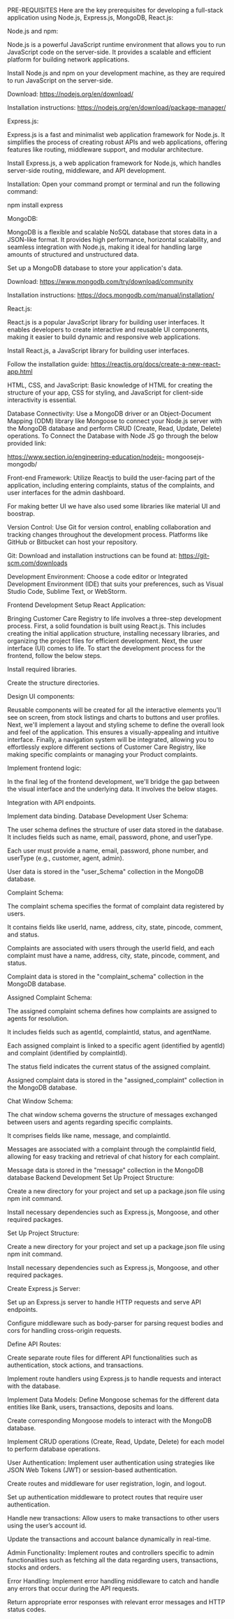 PRE-REQUISITES
Here are the key prerequisites for developing a full-stack application using Node.js, Express.js, MongoDB, React.js: 


Node.js and npm: 


Node.js is a powerful JavaScript runtime environment that allows you to run JavaScript code on the server-side. It provides a scalable and efficient platform for building network applications. 

Install Node.js and npm on your development machine, as they are required to run JavaScript on the server-side. 

Download: https://nodejs.org/en/download/ 

Installation instructions: https://nodejs.org/en/download/package-manager/ 


Express.js: 


Express.js is a fast and minimalist web application framework for Node.js. It simplifies the process of creating robust APIs and web applications, offering features like routing, middleware support, and modular architecture. 

Install Express.js, a web application framework for Node.js, which handles server-side routing, middleware, and API development. 

Installation: Open your command prompt or terminal and run the following command:

 

npm install express 


MongoDB: 


MongoDB is a flexible and scalable NoSQL database that stores data in a JSON-like format. It provides high performance, horizontal scalability, and seamless integration with Node.js, making it ideal for handling large amounts of structured and unstructured data. 


Set up a MongoDB database to store your application's data. 

Download: https://www.mongodb.com/try/download/community 

Installation instructions: https://docs.mongodb.com/manual/installation/ 


React.js: 


React.js is a popular JavaScript library for building user interfaces. It enables developers to create interactive and reusable UI components, making it easier to build dynamic and responsive web applications. 

Install React.js, a JavaScript library for building user interfaces. 

Follow the installation guide: https://reactjs.org/docs/create-a-new-react-app.html 


HTML, CSS, and JavaScript: Basic knowledge of HTML for creating the structure of your app, CSS for styling, and JavaScript for client-side interactivity is essential. 


Database Connectivity: Use a MongoDB driver or an Object-Document Mapping (ODM) library like Mongoose to connect your Node.js server with the MongoDB database and perform CRUD (Create, Read, Update, Delete) operations. To Connect the Database with Node JS go through the below provided link: 

https://www.section.io/engineering-education/nodejs- mongoosejs-mongodb/ 


Front-end Framework: Utilize Reactjs to build the user-facing part of the application, including entering complaints, status of the complaints, and user interfaces for the admin dashboard. 

For making better UI we have also used some libraries like material UI and boostrap.


Version Control: Use Git for version control, enabling collaboration and tracking changes throughout the development process. Platforms like GitHub or Bitbucket can host your repository. 

Git: Download and installation instructions can be found at: https://git-scm.com/downloads 


Development Environment: Choose a code editor or Integrated Development Environment (IDE) that suits your preferences, such as Visual Studio Code, Sublime Text, or WebStorm. 

Frontend Development
Setup React Application:

Bringing Customer Care Registry to life involves a three-step development process. First, a solid foundation is built using React.js. This includes creating the initial application structure, installing necessary libraries, and organizing the project files for efficient development. Next, the user interface (UI) comes to life. To start the development process for the frontend, follow the below steps.

Install required libraries.

Create the structure directories.

Design UI components:

Reusable components will be created for all the interactive elements you'll see on screen, from stock listings and charts to buttons and user profiles. Next, we'll implement a layout and styling scheme to define the overall look and feel of the application. This ensures a visually-appealing and intuitive interface.  Finally, a navigation system will be integrated, allowing you to effortlessly explore different sections of Customer Care Registry, like making specific complaints or managing your Product complaints.

Implement frontend logic:

In the final leg of the frontend development, we'll bridge the gap between the visual interface and the underlying data. It involves the below stages.

Integration with API endpoints.

Implement data binding.
Database Development
User Schema:

The user schema defines the structure of user data stored in the database. It includes fields such as name, email, password, phone, and userType.

Each user must provide a name, email, password, phone number, and userType (e.g., customer, agent, admin).

User data is stored in the "user_Schema" collection in the MongoDB database.

Complaint Schema:

The complaint schema specifies the format of complaint data registered by users.

It contains fields like userId, name, address, city, state, pincode, comment, and status.

Complaints are associated with users through the userId field, and each complaint must have a name, address, city, state, pincode, comment, and status.

Complaint data is stored in the "complaint_schema" collection in the MongoDB database.

Assigned Complaint Schema:

The assigned complaint schema defines how complaints are assigned to agents for resolution.

It includes fields such as agentId, complaintId, status, and agentName.

Each assigned complaint is linked to a specific agent (identified by agentId) and complaint (identified by complaintId).

The status field indicates the current status of the assigned complaint.

Assigned complaint data is stored in the "assigned_complaint" collection in the MongoDB database.

Chat Window Schema:

The chat window schema governs the structure of messages exchanged between users and agents regarding specific complaints.

It comprises fields like name, message, and complaintId.

Messages are associated with a complaint through the complaintId field, allowing for easy tracking and retrieval of chat history for each complaint.

Message data is stored in the "message" collection in the MongoDB database
Backend Development
Set Up Project Structure:

Create a new directory for your project and set up a package.json file using npm init               command.

Install necessary dependencies such as Express.js, Mongoose, and other required packages.

Set Up Project Structure:

Create a new directory for your project and set up a package.json file using npm init  command.

Install necessary dependencies such as Express.js, Mongoose, and other required packages.

Create Express.js Server:

Set up an Express.js server to handle HTTP requests and serve API endpoints.

Configure middleware such as body-parser for parsing request bodies and cors for handling cross-origin requests.


Define API Routes:

Create separate route files for different API functionalities such as authentication, stock actions, and transactions.

Implement route handlers using Express.js to handle requests and interact with the database.



Implement Data Models:
Define Mongoose schemas for the different data entities like Bank, users, transactions, deposits and loans.

Create corresponding Mongoose models to interact with the MongoDB database.

Implement CRUD operations (Create, Read, Update, Delete) for each model to perform database operations.

User Authentication:
Implement user authentication using strategies like JSON Web Tokens (JWT) or session-based authentication.

Create routes and middleware for user registration, login, and logout.

Set up authentication middleware to protect routes that require user authentication.


Handle new transactions:
Allow users to make transactions to other users using the user’s account id.

Update the transactions and account balance dynamically in real-time.


Admin Functionality:
Implement routes and controllers specific to admin functionalities such as fetching all the data regarding users, transactions, stocks and orders.


Error Handling:
Implement error handling middleware to catch and handle any errors that occur during the API requests.

Return appropriate error responses with relevant error messages and HTTP status codes.

